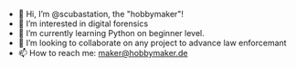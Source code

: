 - 👋 Hi, I’m @scubastation, the "hobbymaker"!
- 👀 I’m interested in digital forensics
- 🌱 I’m currently learning Python on beginner level.
- 💞️ I’m looking to collaborate on any project to advance law enforcemant
- 📫 How to reach me: maker@hobbymaker.de
